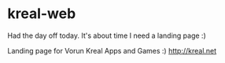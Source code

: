 ﻿# kreal-web

Had the day off today. It's about time I need a landing page :)

Landing page for Vorun Kreal Apps and Games :) http://kreal.net